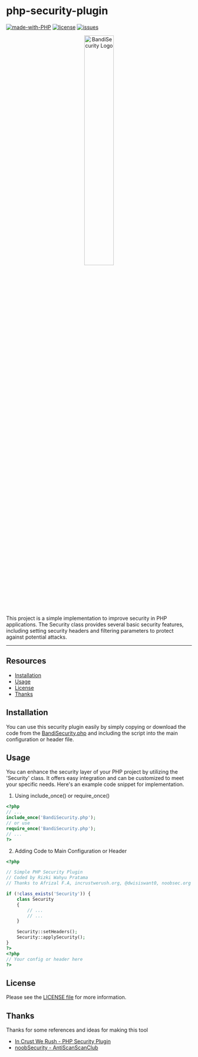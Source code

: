 # php-security-plugin

[![made-with-PHP](https://img.shields.io/badge/made%20with-PHP-blue.svg)](https://www.php.net/)
[![license](https://img.shields.io/badge/license-MIT-blue.svg)](LICENSE)
[![issues](https://img.shields.io/github/issues/putunebandi/php-security-plugin?color=blue)](https://github.com/putunebandi/php-security-plugin/issues)

<p align="center">
  <img src="https://gist.githubusercontent.com/putunebandi/7bafeac9025f05612c54fd4698f26226/raw/6170bbca395bedcfd8ca5bc4d768b0392f5b3302/picture_BandiSecurity.png" alt="BandiSecurity Logo" width="40%">
</p>

This project is a simple implementation to improve security in PHP applications. The Security class provides several basic security features, including setting security headers and filtering parameters to protect against potential attacks.

---

## Resources

- [Installation](#installation)
- [Usage](#usage)
- [License](#license)
- [Thanks](#thanks)

## Installation

You can use this security plugin easily by simply copying or download the code from the [BandiSecurity.php](BandiSecurity.php) and including the script into the main configuration or header file.

## Usage

You can enhance the security layer of your PHP project by utilizing the 'Security' class. It offers easy integration and can be customized to meet your specific needs. Here's an example code snippet for implementation.

1. Using include_once() or require_once()
```php
<?php
// ...
include_once('BandiSecurity.php');
// or use
require_once('BandiSecurity.php');
// ...
?>
```
2. Adding Code to Main Configuration or Header
```php
<?php

// Simple PHP Security Plugin
// Coded by Rizki Wahyu Pratama
// Thanks to Afrizal F.A, incrustwerush.org, @dwisiswant0, noobsec.org

if (!class_exists('Security')) {
    class Security
    {
        // ...
        // ...
    }

    Security::setHeaders();
    Security::applySecurity();
}
?>
<?php
// Your config or header here
?>
```

## License

Please see the [LICENSE file](LICENSE) for more information.

## Thanks
Thanks for some references and ideas for making this tool

- [In Crust We Rush - PHP Security Plugin](https://github.com/ICWR-TECH/PHP-Security-Plugin)
- [noobSecurity - AntiScanScanClub](https://github.com/noobsec/AntiScanScanClub-laravel)
